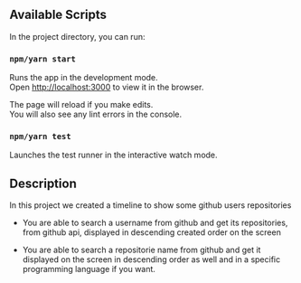 ## Available Scripts

In the project directory, you can run:

### `npm/yarn start`

Runs the app in the development mode.<br>
Open [http://localhost:3000](http://localhost:3000) to view it in the browser.

The page will reload if you make edits.<br>
You will also see any lint errors in the console.

### `npm/yarn test`

Launches the test runner in the interactive watch mode.<br>

## Description

In this project we created a timeline to show some github users repositories

- You are able to search a username from github and get its repositories, from github api, displayed in descending created order on the screen

- You are able to search a repositorie name from github and get it displayed on the screen in descending order as well and in a specific programming language if you want.


